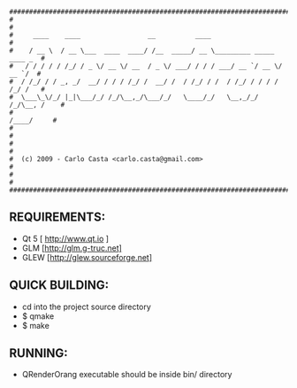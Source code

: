     ##############################################################################
    #                                                                            #
    #     ____    ____                 __          ____                          #
    #    / __ \  / __ \___  ____  ____/ /__  _____/ __ \_________ _____  ____ _  #
    #   / / / / / /_/ / _ \/ __ \/ __  / _ \/ ___/ / / / ___/ __ `/ __ \/ __ `/  #
    #  / /_/ / / _, _/  __/ / / / /_/ /  __/ /  / /_/ / /  / /_/ / / / / /_/ /   #
    #  \___\_\/_/ |_|\___/_/ /_/\__,_/\___/_/   \____/_/   \__,_/_/ /_/\__, /    #
    #                                                                 /____/     #
    #                                                                            #
    #                                                                            #
    #  (c) 2009 - Carlo Casta <carlo.casta@gmail.com>                            #
    #                                                                            #
    ##############################################################################

## REQUIREMENTS: ##
* Qt 5 [ http://www.qt.io ]
* GLM [http://glm.g-truc.net]
* GLEW [http://glew.sourceforge.net]

## QUICK BUILDING: ##
* cd into the project source directory
* $ qmake
* $ make

## RUNNING: ##
* QRenderOrang executable should be inside bin/ directory
